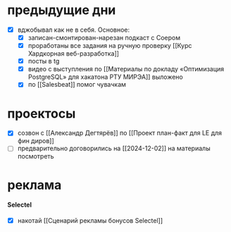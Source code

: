 # предыдущие дни
- [x] вджобывал как не в себя. Основное:
	- [x] записан-смонтирован-нарезан подкаст с Соером
	- [x] проработаны все задания на ручную проверку [[Курс Хардкорная веб-разработка]]
	- [x] посты в tg
	- [x] видео с выступления по [[Материалы по докладу «Оптимизация PostgreSQL» для хакатона РТУ МИРЭА]] выложено
	- [x] по [[Salesbeat]] помог чувачкам
# проектосы
- [x] созвон с [[Александр Дегтярёв]] по [[Проект план-факт для LE для фин диров]]
- [ ] предварительно договорились на [[2024-12-02]] на материалы посмотреть

# реклама
#### Selectel
- [x] накотай [[Сценарий рекламы бонусов Selectel]]